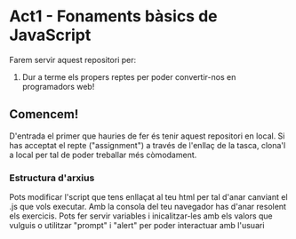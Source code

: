 # Act1 - Fonaments bàsics de JavaScript

Farem servir aquest repositori per:

1. Dur a terme els propers reptes per poder convertir-nos en programadors web!

## Comencem!

D'entrada el primer que hauries de fer és tenir aquest repositori en local. Si has acceptat el repte ("assignment") a través de l'enllaç de la tasca, clona'l a local per tal de poder treballar més còmodament.

### Estructura d'arxius

Pots modificar l'script que tens enllaçat al teu html per tal d'anar canviant el .js que vols executar. Amb la consola del teu navegador has d'anar resolent els exercicis. Pots fer servir variables i inicalitzar-les amb els valors que vulguis o utilitzar "prompt" i "alert" per poder interactuar amb l'usuari
